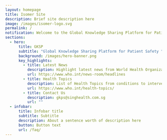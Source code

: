 ```yaml
---
layout: homepage
title: Isomer Site
description: Brief site description here
image: /images/isomer-logo.svg
permalink: /
notification: Welcome to the Global Knowledge Sharing Platform for Patient Safety!
sections:
  - hero:
      title: GKSP
      subtitle: "Global Knowledge Sharing Platform for Patient Safety "
      background: /images/hero-banner.png
      key_highlights:
        - title: Latest News
          description: Highlight latest news from World Health Organization (WHO)
          url: https://www.who.int/news-room/headlines
        - title: Health Topics
          description: List of Health Topics from conditions to interventions
          url: https://www.who.int/health-topics/
        - title: Contact Us
          description: gkps@singhealth.com.sg
          url: ""
  - infobar:
      title: Infobar title
      subtitle: Subtitle
      description: About a sentence worth of description here
      button: Button text
      url: /faq/
---
```

